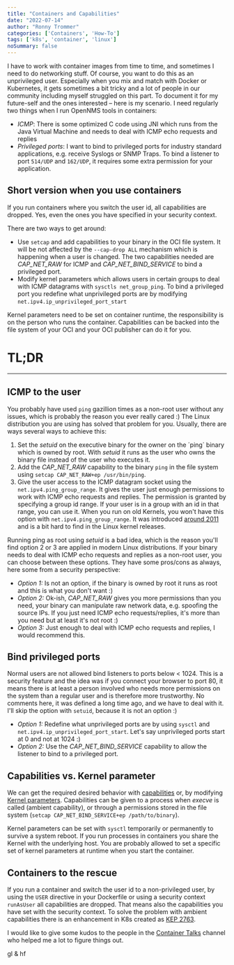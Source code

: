 ```yaml
---
title: "Containers and Capabilities"
date: "2022-07-14"
author: "Ronny Trommer"
categories: ['Containers', 'How-To']
tags: ['k8s', 'container', 'linux']
noSummary: false
---
```


I have to work with container images from time to time, and sometimes I need to do networking stuff.
Of course, you want to do this as an unprivileged user.
Especially when you mix and match with Docker or Kubernetes, it gets sometimes a bit tricky and a lot of people in our community including myself struggled on this part.
To document it for my future-self and the ones interested – here is my scenario.
I need regularly two things when I run OpenNMS tools in containers:

* *ICMP*: There is some optimized C code using JNI which runs from the Java Virtual Machine and needs to deal with ICMP echo requests and replies
* *Privileged ports*: I want to bind to privileged ports for industry standard applications, e.g. receive Syslogs or SNMP Traps.
                      To bind a listener to port `514/UDP` and `162/UDP`, it requires some extra permission for your application.

## Short version when you use containers

If you run containers where you switch the user id, all capabilities are dropped.
Yes, even the ones you have specified in your security context.

There are two ways to get around:
* Use `setcap` and add capabilities to your binary in the OCI file system.
  It will be not affected by the `--cap-drop ALL` mechanism which is happening when a user is changed.
  The two capabilities needed are *CAP_NET_RAW* for ICMP and *CAP_NET_BIND_SERVICE* to bind a privileged port.
* Modify kernel parameters which allows users in certain groups to deal with ICMP datagrams with `sysctls net_group_ping`.
  To bind a privileged port you redefine what unprivileged ports are by modifying `net.ipv4.ip_unprivileged_port_start`

Kernel parameters need to be set on container runtime, the responsibility is on the person who runs the container.
Capabilities can be backed into the file system of your OCI and your OCI publisher can do it for you.

# TL;DR

---

## ICMP to the user

You probably have used `ping` gazillion times as a non-root user without any issues, which is probably the reason you ever really cared :)
The Linux distribution you are using has solved that problem for you.
Usually, there are ways several ways to achieve this:

1. Set the *setuid* on the executive binary for the owner on the ´ping` binary which is owned by root.
   With *setuid* it runs as the user who owns the binary file instead of the user who executes it.
2. Add the *CAP_NET_RAW* capability to the binary `ping` in the file system using `setcap CAP_NET_RAW+ep /usr/bin/ping`.
3. Give the user access to the ICMP datagram socket using the `net.ipv4.ping_group_range`.
   It gives the user just enough permissions to work with ICMP echo requests and replies.
   The permission is granted by specifying a group id range.
   If your user is in a group with an id in that range, you can use it.
   When you run on old Kernels, you won't have this option with `net.ipv4.ping_group_range`.
   It was introduced [around 2011](https://lore.kernel.org/lkml/1305325333.3120.36.camel@edumazet-laptop/) and is a bit hard to find in the Linux kernel releases.

Running ping as root using *setuid* is a bad idea, which is the reason you'll find option 2 or 3 are applied in modern Linux distributions.
If your binary needs to deal with ICMP echo requests and replies as a non-root user, you can choose between these options.
They have some pros/cons as always, here some from a security perspective:
* *Option 1:* Is not an option, if the binary is owned by root it runs as root and this is what you don't want :)
* *Option 2:* Ok-ish, *CAP_NET_RAW* gives you more permissions than you need, your binary can manipulate raw network data, e.g. spoofing the source IPs.
  If you just need ICMP echo requests/replies, it's more than you need but at least it's not root :)
* *Option 3:* Just enough to deal with ICMP echo requests and replies, I would recommend this.

## Bind privileged ports

Normal users are not allowed bind listeners to ports below < 1024.
This is a security feature and the idea was if you connect your browser to port 80, it means there is at least a person involved who needs more permissions on the system than a regular user and is therefore more trustworthy.
No comments here, it was defined a long time ago, and we have to deal with it.
I'll skip the option with `setuid`, because it is not an option :)
* *Option 1:* Redefine what unprivileged ports are by using `sysctl` and `net.ipv4.ip_unprivileged_port_start`.
  Let's say unprivileged ports start at 0 and not at 1024 :)
* *Option 2:* Use the *CAP_NET_BIND_SERVICE* capability to allow the listener to bind to a privileged port.

## Capabilities vs. Kernel parameter

We can get the required desired behavior with [capabilities](https://man7.org/linux/man-pages/man7/capabilities.7.html) or, by modifying [Kernel parameters](https://wiki.archlinux.org/title/sysctl).
Capabilities can be given to a process when *execve* is called (ambient capability), or through a permissions stored in the file system (`setcap CAP_NET_BIND_SERVICE+ep /path/to/binary`).

Kernel parameters can be set with `sysctl` temporarily or permanently to survive a system reboot.
If you run processes in containers you share the Kernel with the underlying host.
You are probably allowed to set a specific set of kernel parameters at runtime when you start the container.

## Containers to the rescue

If you run a container and switch the user id to a non-privileged user, by using the `USER` directive in your Dockerfile or using a security context `runAsUser` all capabilities are dropped.
That means also the capabilities you have set with the security context.
To solve the problem with ambient capabilities there is an enhancement in K8s created as [KEP 2763](https://github.com/kubernetes/enhancements/issues/2763).

I would like to give some kudos to the people in the [Container Talks](https://matrix.to/#/#containers:shivering-isles.com?via=shivering-isles.com&via=matrix.org&via=matrix.allmende.io) channel who helped me a lot to figure things out.

gl & hf
